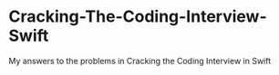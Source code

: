 # Cracking-The-Coding-Interview-Swift
My answers to the problems in Cracking the Coding Interview in Swift
